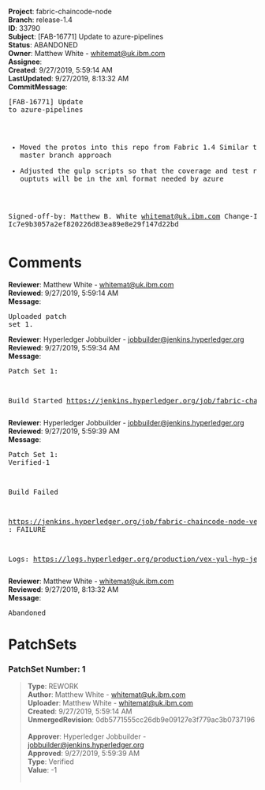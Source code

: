 <strong>Project</strong>: fabric-chaincode-node<br><strong>Branch</strong>: release-1.4<br><strong>ID</strong>: 33790<br><strong>Subject</strong>: [FAB-16771] Update to azure-pipelines<br><strong>Status</strong>: ABANDONED<br><strong>Owner</strong>: Matthew White - whitemat@uk.ibm.com<br><strong>Assignee</strong>:<br><strong>Created</strong>: 9/27/2019, 5:59:14 AM<br><strong>LastUpdated</strong>: 9/27/2019, 8:13:32 AM<br><strong>CommitMessage</strong>:<br><pre>[FAB-16771] Update to azure-pipelines

- Moved the protos into this repo from Fabric 1.4
  Similar to the master branch approach
- Adjusted the gulp scripts so that the coverage
  and test result ouptuts will be in the xml
  format needed by azure

Signed-off-by: Matthew B. White <whitemat@uk.ibm.com>
Change-Id: Ic7e9b3057a2ef820226d83ea89e8e29f147d22bd
</pre><h1>Comments</h1><strong>Reviewer</strong>: Matthew White - whitemat@uk.ibm.com<br><strong>Reviewed</strong>: 9/27/2019, 5:59:14 AM<br><strong>Message</strong>: <pre>Uploaded patch set 1.</pre><strong>Reviewer</strong>: Hyperledger Jobbuilder - jobbuilder@jenkins.hyperledger.org<br><strong>Reviewed</strong>: 9/27/2019, 5:59:34 AM<br><strong>Message</strong>: <pre>Patch Set 1:

Build Started https://jenkins.hyperledger.org/job/fabric-chaincode-node-verify-x86_64/712/</pre><strong>Reviewer</strong>: Hyperledger Jobbuilder - jobbuilder@jenkins.hyperledger.org<br><strong>Reviewed</strong>: 9/27/2019, 5:59:39 AM<br><strong>Message</strong>: <pre>Patch Set 1: Verified-1

Build Failed 

https://jenkins.hyperledger.org/job/fabric-chaincode-node-verify-x86_64/712/ : FAILURE

Logs: https://logs.hyperledger.org/production/vex-yul-hyp-jenkins-3/fabric-chaincode-node-verify-x86_64/712</pre><strong>Reviewer</strong>: Matthew White - whitemat@uk.ibm.com<br><strong>Reviewed</strong>: 9/27/2019, 8:13:32 AM<br><strong>Message</strong>: <pre>Abandoned</pre><h1>PatchSets</h1><h3>PatchSet Number: 1</h3><blockquote><strong>Type</strong>: REWORK<br><strong>Author</strong>: Matthew White - whitemat@uk.ibm.com<br><strong>Uploader</strong>: Matthew White - whitemat@uk.ibm.com<br><strong>Created</strong>: 9/27/2019, 5:59:14 AM<br><strong>UnmergedRevision</strong>: 0db5771555cc26db9e09127e3f779ac3b0737196<br><br><strong>Approver</strong>: Hyperledger Jobbuilder - jobbuilder@jenkins.hyperledger.org<br><strong>Approved</strong>: 9/27/2019, 5:59:39 AM<br><strong>Type</strong>: Verified<br><strong>Value</strong>: -1<br><br></blockquote>